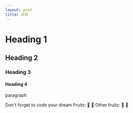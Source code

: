 ```yaml
--- 
layout: post
title: 과제
---
```


# Heading 1
## Heading 2
### Heading 3
#### Heading 4
paragraph

<!-- bullet list-->
Don't forget to code your dream
Fruits: 🍎 🍋
Other fruits: 🍑 🍏
